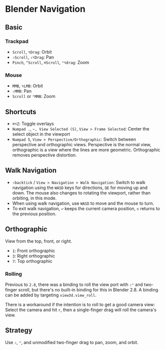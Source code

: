 # Blender Navigation

## Basic

### Trackpad

- `Scroll`, `⌥Drag`: Orbit
- `⇧Scroll`, `⇧⌥Drag`: Pan
- `Pinch`, `^Scroll`, `⌘Scroll`, `⌃⌥drag`: Zoom

### Mouse

- `MMB`, `⌥LMB`: Orbit
- `⇧MMB`: Pan
- `Scroll` or `⌃MMB`: Zoom

## Shortcuts

- `⌘⌥Z`: Toggle overlays
- `Numpad .`, `~, View Selected (S)`, `View > Frame Selected`: Center the select object in the viewport
- `Numpad 5`, `View > Perspective/Orthographic`: Switch between perspective and orthographic views. Perspective is the normal view, orthographic is a view where the lines are more geometric. Orthographic removes perspective distortion.

## Walk Navigation

- `⇧backtick` / `View > Navigation > Walk Navigation`: Switch to walk navigation using the `WASD` keys for directions, `QE` for moving up and down. The mouse also changes to rotating the viewport, rather than orbiting, in this mode.
- When using walk navigation, use `WASD` to move and the mouse to turn.
- To exit walk navigation, `↩` keeps the current camera position, `⎋` returns to the previous position.

## Orthographic

View from the top, front, or right.

- `1`: Front orthographic
- `3`: Right orthographic
- `7`: Top orthographic

### Rolling

Previous to `2.8`, there was a binding to roll the view port with `⇧⌃` and two-finger scroll, but there's no built-in binding for this in Blender 2.8. A binding can be added by targeting `view3d.view_roll`.

There is a workaround if the intention is to roll to get a good camera view: Select the camera and hit `r`, then a single-finger drag will roll the camera's view.

## Strategy

Use `⇧`, `⌃`, and unmodified two-finger drag to pan, zoom, and orbit.

